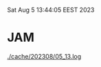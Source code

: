 Sat Aug  5 13:44:05 EEST 2023
# JAM
<a href='./cache/202308/05_13.log'>./cache/202308/05_13.log</a>
